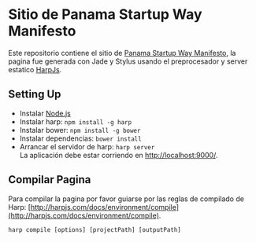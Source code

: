 Sitio de Panama Startup Way Manifesto
======

Este repositorio contiene el sitio de [Panama Startup Way Manifesto](http://insertarurldelsito.com), la pagina fue generada con Jade y Stylus usando el preprocesador y server estatico [HarpJs](https://www.harpjs.com).

## Setting Up
- Instalar [Node.js](http://nodejs.org/)
- Instalar harp: `npm install -g harp`
- Instalar bower: `npm install -g bower`
- Instalar dependencias: `bower install`
- Arrancar el servidor de harp: `harp server`  
La aplicación debe estar corriendo en [http://localhost:9000/](http://localhost:9000/).

## Compilar Pagina

Para compilar la pagina por favor guiarse por las reglas de compilado de Harp: [http://harpjs.com/docs/environment/compile](http://harpjs.com/docs/environment/compile).

```
harp compile [options] [projectPath] [outputPath]
```

